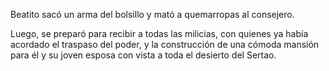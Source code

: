 
Beatito sacó un arma del bolsillo y mató a quemarropas al consejero.

Luego, se preparó para recibir a todas las milicias, con quienes ya había 
acordado el traspaso del poder, y la construcción de una cómoda mansión para 
él y su joven esposa con vista a toda el desierto del Sertao.